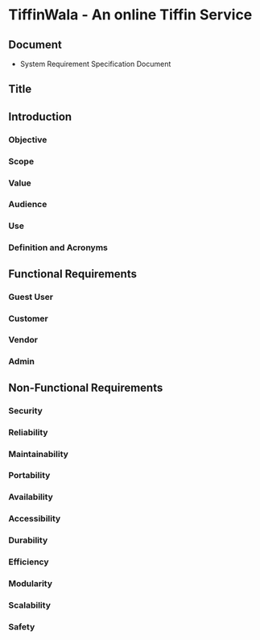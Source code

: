 # TiffinWala - An online Tiffin Service

## Document
- System Requirement Specification Document

## Title 


## Introduction


### Objective

### Scope

### Value

### Audience

### Use

### Definition and Acronyms


## Functional Requirements

### Guest User

### Customer


### Vendor


### Admin


## Non-Functional Requirements

### Security

### Reliability

### Maintainability


### Portability


### Availability



### Accessibility


### Durability 

### Efficiency


### Modularity


### Scalability


### Safety

